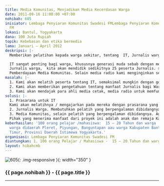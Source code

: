 ```yaml
---
title: Media Komunitas, Menjadikan Media Kecerdasan Warga
date: 2011-09-16 11:08:00 +07:00
nohibah: 605
inisiator: Lembaga Penyiaran Komunitas Swadesi FMLembaga Penyiaran Komunitas Swadesi
  FM
lokasi: Bantul, Yogyakarta
dana: 100 Juta Rupiah
topik: Kebebasan dan etika bermedia
lama: Januari – April 2012
deskripsi: |-
  Memberikan pelatihan kepada warga sekitar, tentang  IT, Jurnalis warga dan juga pemberdayaan Media Komunitas.

  IT sangat penting bagi warga, khususnya generasi muda sebab dengan mengenal IT lebih banyak maka akan didapat Ilmu yang banyak pula. Tidak menutup kemungkinan bagi warga yang sduah berusia lanjut usia, agar mereka tidak usah khawatir dengan kemajuan tehnologi bagi putra putinya.
  Jurnalis warga,  kita akan mendidik sedikitnya 25 peserta Jurnalis. siapapun yang menjadi peserta akan menjadi Jurnalis warga . diharapakan dengan pelatihan ini nantinya akan melahirkan para jurnalis, yang handal, independent dan Jujur serta tidak memihak.
  Pemberdayaan Media Komunitas. Selain media radio kami menginginkan sebuah Media cetak, meski hanya Tabloid atau Koran 1 ( satu ) lembar tetapi isinya berupa liputan kegiatan warga serta aspirasi dari warga komunitas itu sendiri.
masalah: |-
  1. Kami akan melatih peserta tentang IT, semaksimal mungkin dengan golongan usia anak anak klas 5 SD sampai mahasiswa smenter III, atau para orang tua yang diberikan informasi bersama putra putri mereka.
  2. Kami akan memberikan pengetahuan tentang manfaat Jurnalis bagi Warga , serta bagaimana menjadi Jurnalis yang baik, Independent, serta Investigasi berita.
  3. Kami akan mendajak para ahli media cetak, media radio untuk memfungsikan peran media komunitas ini lebih optimal , dengan mengajak lebih banyak berbagai elemen warga.
solusi: |-
  1. Prasarana untuk IT
  Kami akan melatihnya / mengajarkan pada mereka dengan prasarana yang memadai , sehingga akan praktis dan berfungsi secara optimal. Selalin itu juga akses internet yang handal dan lancar. Diharapkan peserta yang mengikuti pelatihan ini akan terampil, cerdas dan mumpuni.
  2. Jurnalis Warga. Membutuhkan pelatih yang berpengalaman dibidangnya, serta bisa mendidik peserta menjadi sebuah professional.
  3. Media Komunitas, selain pelatih yang berpengalaman dibidangnya. Agar nanti media bisa berfunsi maksimal dan bisa dinikmati warga. Selain itu kami juga menginginkan Prasarana untuk meaktualisasikan dari program ini. Misalnya peralatan yang diperlukan
  Pihak yang menerima manfaat dari proyek ini adalah anak dan remaja Kampung Kebon Duren, Depok, Jawa Barat.
keberhasilan: '100 orang pelajar /mahasiswa:  15 – 20 Tahun dan warga : 25-35 tahun
  warga didaerah Pleret, Piyungan, Banguntapan aau warga Kabupaten Bantul, bagian
  Timur, Provinsi Daerah Istimewa Yogyakarta.'
organisasi: Lembaga Penyiaran Komunitas Swadesi FM
diuntungkan: 1. 100 orang Pelajar / Mahasiswa -  15 – 20 Tahun dan warga - 25-35 Tahun warga didaerah Pleret, Piyungan, Banguntapan. Atau warga Kabupaten Bantul, bagian Timur . Propinsi daerah istimewa Yogyakarta. 
layout: hibahcmb
---
```


![605](/static/img/hibahcmb/605.png){: .img-responsive }{: width="350" }

### {{ page.nohibah }} - {{ page.title }}

---
